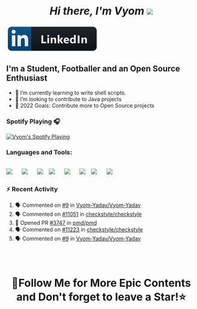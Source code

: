 <h1 align="center"><em>Hi there, I'm Vyom </em><img src="https://user-images.githubusercontent.com/73777108/150582164-1a082835-3bad-4a81-b3c7-dad6e90c6e19.gif" width="50"></h1>

<a href="https://www.linkedin.com/in/vyom-yadav-66a97918b/">
    <img src="https://github.com/MikeCodesDotNET/ColoredBadges/blob/master/svg/social/linkedin.svg" alt="gitter" style="vertical-align:top; margin:6px 4px">
</a>  


## I'm a Student, Footballer and an Open Source Enthusiast

- 🌱 I’m currently learning to write shell scripts.
- 👯 I’m looking to contribute to Java projects
- 🥅 2022 Goals: Contribute more to Open Source projects

### Spotify Playing 🎧

[<img src="https://novatorem-git-master-vyom-yadav.vercel.app/api/spotify" alt="Vyom's Spotify Playing" width="350" />](https://open.spotify.com/user/312oauov5ttlvf6hg6yygyiz3m4m)


### Languages and Tools:

<img src="https://qph.fs.quoracdn.net/main-qimg-48b7a3d8958565e7aa3ad4dbf2312770.webp" height="30"> &nbsp; &nbsp;  <img src="https://www.techbaz.org/Course/img/c-logo.png" height="30"> &nbsp; &nbsp;  <img src="https://image.flaticon.com/icons/png/512/25/25231.png" height="30"> &nbsp; <img src="https://resources.jetbrains.com/storage/products/intellij-idea/img/meta/intellij-idea_logo_300x300.png" height="30"> &nbsp; &nbsp; <img src="https://www.tinkercad.com/favicon.ico" height="30"> &nbsp; &nbsp;  <img src="https://upload.wikimedia.org/wikipedia/commons/thumb/e/e0/Git-logo.svg/1280px-Git-logo.svg.png" height="25">&nbsp; &nbsp;<img src="https://upload.wikimedia.org/wikipedia/commons/thumb/c/c3/Python-logo-notext.svg/1200px-Python-logo-notext.svg.png" height="25"> &nbsp; &nbsp; <img src="https://www.djangoproject.com/m/img/logos/django-logo-negative.png" height="25">
---

### :zap: Recent Activity

<!--START_SECTION:activity-->
1. 🗣 Commented on [#9](https://github.com/Vyom-Yadav/Vyom-Yadav/issues/9) in [Vyom-Yadav/Vyom-Yadav](https://github.com/Vyom-Yadav/Vyom-Yadav)
2. 🗣 Commented on [#11051](https://github.com/checkstyle/checkstyle/issues/11051) in [checkstyle/checkstyle](https://github.com/checkstyle/checkstyle)
3. 💪 Opened PR [#3747](https://github.com/pmd/pmd/pull/3747) in [pmd/pmd](https://github.com/pmd/pmd)
4. 🗣 Commented on [#11223](https://github.com/checkstyle/checkstyle/issues/11223) in [checkstyle/checkstyle](https://github.com/checkstyle/checkstyle)
5. 🗣 Commented on [#9](https://github.com/Vyom-Yadav/Vyom-Yadav/issues/9) in [Vyom-Yadav/Vyom-Yadav](https://github.com/Vyom-Yadav/Vyom-Yadav)
<!--END_SECTION:activity-->

<br/><br/>

<h1 align="center">👾Follow Me for More Epic Contents and Don't forget to leave a Star!⭐</h1>

